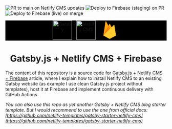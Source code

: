 ![PR to main on Netlify CMS updates](https://github.com/mausic/gatsby-netlify-sample/workflows/Create%20pull%20request%20to%20'main'%20on%20push%20to%20'publishing'/badge.svg)
![Deploy to Firebase (staging) on PR](https://github.com/Mausic/gatsby-netlify-sample/workflows/.github/workflows/firebase-hosting-pull-request.yml/badge.svg)
![Deploy to Firebase (live) on merge](https://github.com/mausic/gatsby-netlify-sample/workflows/.github/workflows/firebase-hosting-merge.yml/badge.svg)

<p align="center" style="background-color: black">
  <span style="padding-right: 10px">
  <a href="https://www.gatsbyjs.com">
    <img alt="Gatsby" src="https://www.gatsbyjs.com/Gatsby-Monogram.svg" width="60" />
  </a>
  </span>
  <span style="padding-right: 10px">
  <a href="https://www.netlifycms.org/">
    <img alt="Netlify CMS" src="https://d33wubrfki0l68.cloudfront.net/1f4ce04369d08e4f8c3a7ca30a11c4873fda2ae1/3cf4e/static/netlify-cms-logo-5a5d3304b7d2d77ea281363a71dcc970.svg" height="60" />
  </a>
  </span>
  <a href="https://firebase.google.com/">
    <svg height="60" xmlns="http://www.w3.org/2000/svg" viewBox="0 0 192 192"><defs><linearGradient id="d" x1="-108.63" y1="-692.24" x2="-58.56" y2="-742.31" gradientTransform="matrix(2.67 0 0 -2.67 317.23 -1808)" gradientUnits="userSpaceOnUse"><stop offset="0" stop-color="#fff" stop-opacity=".1"></stop><stop offset="1" stop-color="#fff" stop-opacity="0"></stop></linearGradient><linearGradient id="b" x1="56.9" y1="102.54" x2="48.9" y2="98.36" gradientUnits="userSpaceOnUse"><stop offset="0" stop-color="#a52714"></stop><stop offset=".4" stop-color="#a52714" stop-opacity=".5"></stop><stop offset=".8" stop-color="#a52714" stop-opacity="0"></stop></linearGradient><linearGradient id="c" x1="90.89" y1="90.91" x2="87.31" y2="87.33" gradientUnits="userSpaceOnUse"><stop offset="0" stop-color="#a52714" stop-opacity=".8"></stop><stop offset=".5" stop-color="#a52714" stop-opacity=".21"></stop><stop offset="1" stop-color="#a52714" stop-opacity="0"></stop></linearGradient><clipPath id="a"><path d="M143.41 47.34a4 4 0 00-6.77-2.16L115.88 66 99.54 34.89a4 4 0 00-7.08 0l-8.93 17-22.4-41.77a4 4 0 00-7.48 1.28L32 150l57.9 32.46a12 12 0 0011.7 0L160 150z"></path></clipPath></defs><g clip-path="url(#a)"><path d="M32 150L53.66 11.39a4 4 0 017.48-1.27l22.4 41.78 8.93-17a4 4 0 017.08 0L160 150z" fill="#ffa000"></path><path opacity=".12" fill="url(#b)" d="M106 9L0 0v192l32-42L106 9z"></path><path d="M106.83 96.01l-23.3-44.12L32 150l74.83-53.99z" fill="#f57c00"></path><path opacity=".2" fill="url(#c)" d="M0 0h192v192H0z"></path><path d="M160 150L143.41 47.34a4 4 0 00-6.77-2.16L32 150l57.9 32.47a12 12 0 0011.7 0z" fill="#ffca28"></path><path d="M143.41 47.34a4 4 0 00-6.77-2.16L115.88 66 99.54 34.89a4 4 0 00-7.08 0l-8.93 17-22.4-41.77a4 4 0 00-7.48 1.28L32 150h-.08l.07.08.57.28L115.83 67l20.78-20.8a4 4 0 016.78 2.16l16.45 101.74.16-.1zM32.19 149.81L53.66 12.39a4 4 0 017.48-1.28l22.4 41.78 8.93-17a4 4 0 017.08 0l16 30.43z" fill="#fff" fill-opacity=".2"></path><path d="M101.6 181.49a12 12 0 01-11.7 0l-57.76-32.4-.14.91 57.9 32.46a12 12 0 0011.7 0L160 150l-.15-.92z" style="isolation:isolate" fill="#a52714" opacity=".2"></path><path d="M143.41 47.34a4 4 0 00-6.77-2.16L115.88 66 99.54 34.89a4 4 0 00-7.08 0l-8.93 17-22.4-41.77a4 4 0 00-7.48 1.28L32 150l57.9 32.46a12 12 0 0011.7 0L160 150z" fill="url(#d)"></path></g></svg>
  </a>
</p>

<h1 align="center">
  Gatsby.js + Netlify CMS + Firebase
</h1>

The content of this repository is a source code for [Gatsby.js + Netlify CMS + Firebase](https://ryndia.me/gatsby-js-netlify-cms-firebase-hosting) article, where I explain how to install Netlify CMS to an existing Gatsby website (as example I use clean Gatsby.js project without templates), host it at Firebase and implement continuous delivery with GitHub Actions.

_You can also use this repo as yet another Gatsby + Netlify CMS blog starter template. But I would recommend to use the one from official docs: [https://github.com/netlify-templates/gatsby-starter-netlify-cms](https://github.com/netlify-templates/gatsby-starter-netlify-cms)_
